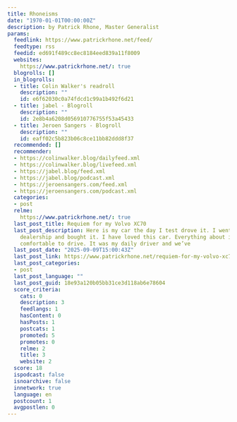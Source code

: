 ```yaml
---
title: Rhoneisms
date: "1970-01-01T00:00:00Z"
description: by Patrick Rhone, Master Generalist
params:
  feedlink: https://www.patrickrhone.net/feed/
  feedtype: rss
  feedid: ed691f489cc8ec8184eed839a11f8009
  websites:
    https://www.patrickrhone.net/: true
  blogrolls: []
  in_blogrolls:
  - title: Colin Walker's readroll
    description: ""
    id: e6f62030c0a74fdcd1c99a1b492f6d21
  - title: jabel - Blogroll
    description: ""
    id: 2e8b4a6208d056910776755f53a45433
  - title: Jeroen Sangers - Blogroll
    description: ""
    id: eaff02c5b823b06c8ce11bb82ddd8f37
  recommended: []
  recommender:
  - https://colinwalker.blog/dailyfeed.xml
  - https://colinwalker.blog/livefeed.xml
  - https://jabel.blog/feed.xml
  - https://jabel.blog/podcast.xml
  - https://jeroensangers.com/feed.xml
  - https://jeroensangers.com/podcast.xml
  categories:
  - post
  relme:
    https://www.patrickrhone.net/: true
  last_post_title: Requiem for my Volvo XC70
  last_post_description: Here is my car the day I test drove it. I went back to the
    dealership and bought it. I have loved this car. Everything about it. It was so
    comfortable to drive. It was my daily driver and we’ve
  last_post_date: "2025-09-09T15:00:43Z"
  last_post_link: https://www.patrickrhone.net/requiem-for-my-volvo-xc70/
  last_post_categories:
  - post
  last_post_language: ""
  last_post_guid: 18e93a120b05bb31ce3d118ab6e78604
  score_criteria:
    cats: 0
    description: 3
    feedlangs: 1
    hasContent: 0
    hasPosts: 1
    postcats: 1
    promoted: 5
    promotes: 0
    relme: 2
    title: 3
    website: 2
  score: 18
  ispodcast: false
  isnoarchive: false
  innetwork: true
  language: en
  postcount: 1
  avgpostlen: 0
---
```

